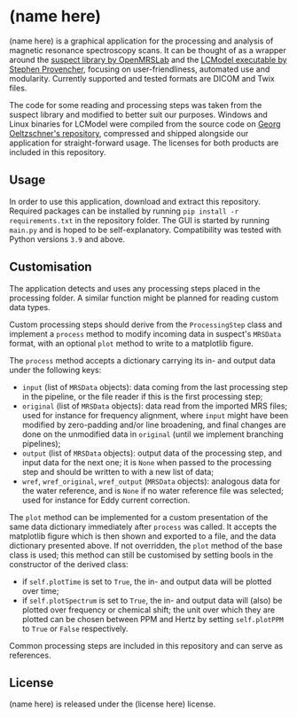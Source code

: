 # (name here)
(name here) is a graphical application for the processing and analysis of magnetic resonance spectroscopy scans. It can be thought of as a wrapper around the [suspect library by OpenMRSLab](https://github.com/openmrslab/suspect) and the [LCModel executable by Stephen Provencher](http://s-provencher.com/lcmodel.shtml), focusing on user-friendliness, automated use and modularity. Currently supported and tested formats are DICOM and Twix files.

The code for some reading and processing steps was taken from the suspect library and modified to better suit our purposes. Windows and Linux binaries for LCModel were compiled from the source code on [Georg Oeltzschner's repository](https://github.com/schorschinho/LCModel), compressed and shipped alongside our application for straight-forward usage. The licenses for both products are included in this repository.

## Usage
In order to use this application, download and extract this repository. Required packages can be installed by running `pip install -r requirements.txt` in the repository folder. The GUI is started by running `main.py` and is hoped to be self-explanatory. Compatibility was tested with Python versions `3.9` and above.

## Customisation
The application detects and uses any processing steps placed in the processing folder. A similar function might be planned for reading custom data types.

Custom processing steps should derive from the `ProcessingStep` class and implement a `process` method to modify incoming data in suspect's `MRSData` format, with an optional `plot` method to write to a matplotlib figure.

The `process` method accepts a dictionary carrying its in- and output data under the following keys:
- `input` (list of `MRSData` objects): data coming from the last processing step in the pipeline, or the file reader if this is the first processing step;
- `original` (list of `MRSData` objects): data read from the imported MRS files; used for instance for frequency alignment, where `input` might have been modified by zero-padding and/or line broadening, and final changes are done on the unmodified data in `original` (until we implement branching pipelines);
- `output` (list of `MRSData` objects): output data of the processing step, and input data for the next one; it is `None` when passed to the processing step and should be written to with a new list of data;
- `wref`, `wref_original`, `wref_output` (`MRSData` objects): analogous data for the water reference, and is `None` if no water reference file was selected; used for instance for Eddy current correction.

The `plot` method can be implemented for a custom presentation of the same data dictionary immediately after `process` was called. It accepts the matplotlib figure which is then shown and exported to a file, and the data dictionary presented above. If not overridden, the `plot` method of the base class is used; this method can still be customised by setting bools in the constructor of the derived class:
- if `self.plotTime` is set to `True`, the in- and output data will be plotted over time;
- if `self.plotSpectrum` is set to `True`, the in- and output data will (also) be plotted over frequency or chemical shift; the unit over which they are plotted can be chosen between PPM and Hertz by setting `self.plotPPM` to `True` or `False` respectively.

Common processing steps are included in this repository and can serve as references.

## License
(name here) is released under the (license here) license.